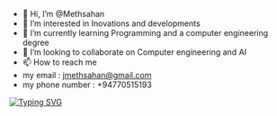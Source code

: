 - 👋 Hi, I’m @Methsahan
- 👀 I’m interested in Inovations  and developments
- 🌱 I’m currently learning Programming and a computer engineering  degree
- 💞️ I’m looking to collaborate on Computer engineering and AI
- 📫 How to reach me
- my email  : jmethsahan@gmail.com
- my phone number : +94770515193

[![Typing SVG](https://readme-typing-svg.demolab.com/?lines=iOS+App+Developer;Graphic+Designer;Animated+Video+Editor;Micro+controller+Chip+Programmer)](https://git.io/typing-svg)
<!---
Methsahan/Methsahan is a ✨ special ✨ repository because its `README.md` (this file) appears on your GitHub profile.
You can click the Preview link to take a look at your changes.
--->
